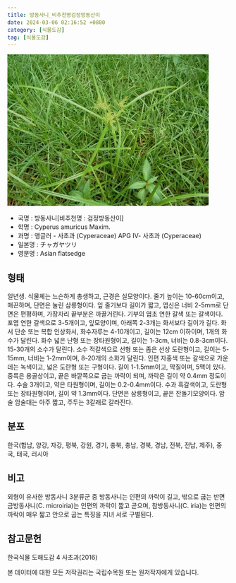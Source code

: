 ```yaml
---
title: 방동사니_비추천명검정방동산이
date: 2024-03-06 02:16:52 +0800
category: [식물도감]
tag: [식물도감]
---
```




![방동사니[비추천명 : 검정방동산이]](/assets/img/fileUpload/plants/basic/Cyperaceae/Cyperus/5666/1_th2.JPG)
- 국명 : 방동사니[비추천명 : 검정방동산이]
- 학명 : Cyperus amuricus Maxim.
- 과명 : 앵글러 - 사초과 (Cyperaceae) APG Ⅳ- 사초과 (Cyperaceae)
- 일본명 : チャガヤツリ
- 영문명 : Asian flatsedge


## 형태
일년생. 식물체는 느슨하게 총생하고, 근경은 실모양이다. 줄기 높이는 10-60cm이고, 매끈하며, 단면은 눌린 삼릉형이다. 잎 줄기보다 길이가 짧고, 엽신은 너비 2-5mm로 단면은 편평하며, 가장자리 끝부분은 까끌거린다. 기부의 엽초 연한 갈색 또는 갈색이다. 포엽 연한 갈색으로 3-5개이고, 잎모양이며, 아래쪽 2-3개는 화서보다 길이가 길다. 화서 단순 또는 복합 인상화서, 화수자루는 4-10개이고, 길이는 12cm 이하이며, 1개의 화수가 달린다. 화수 넓은 난형 또는 장타원형이고, 길이는 1-3cm, 너비는 0.8-3cm이다. 15-30개의 소수가 달린다. 소수 적갈색으로 선형 또는 좁은 선상 도란형이고, 길이는 5-15mm, 너비는 1-2mm이며, 8-20개의 소화가 달린다. 인편 자홍색 또는 갈색으로 가운데는 녹색이고, 넓은 도란형 또는 구형이다. 길이 1-1.5mm이고, 막질이며, 5맥이 있다. 중륵은 용골상이고, 끝은 바깥쪽으로 굽는 까락이 되며, 까락은 길이 약 0.4mm 정도이다. 수술 3개이고, 약은 타원형이며, 길이는 0.2-0.4mm이다. 수과 흑갈색이고, 도란형 또는 장타원형이며, 길이 약 1.3mm이다. 단면은 삼릉형이고, 끝은 잔돌기모양이다. 암술 암술대는 아주 짧고, 주두는 3갈래로 갈라진다.
## 분포
한국(함남, 양강, 자강, 평북, 강원, 경기, 충북, 충남, 경북, 경남, 전북, 전남, 제주), 중국, 태국, 러시아
## 비고
외형이 유사한 방동사니 3분류군 중 방동사니는 인편의 까락이 길고, 밖으로 굽는 반면 금방동사니(C. microiria)는 인편의 까락이 짧고 곧으며, 참방동사니(C. iria)는 인편의 까락이 매우 짧고 안으로 굽는 특징을 지녀 서로 구별된다.
## 참고문헌
한국식물 도해도감 4 사초과(2016)






본 데이터에 대한 모든 저작권리는 국립수목원 또는 원저작자에게 있습니다.
